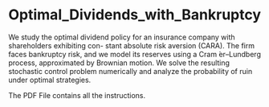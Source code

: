 # Optimal_Dividends_with_Bankruptcy
We study the optimal dividend policy for an insurance company with shareholders exhibiting con- stant absolute risk aversion (CARA). The firm faces bankruptcy risk, and we model its reserves using a Cram ́er–Lundberg process, approximated by Brownian motion. We solve the resulting stochastic control problem numerically and analyze the probability of ruin under optimal strategies.

The PDF File contains all the instructions.
